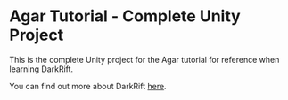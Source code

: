 # Agar Tutorial - Complete Unity Project
This is the complete Unity project for the Agar tutorial for reference when learning DarkRift.

You can find out more about DarkRift [here](http://www.darkriftnetworking.com).
